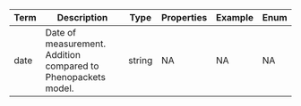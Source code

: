 |Term | Description | Type | Properties | Example | Enum|
| ---| ---| ---| ---| ---| --- |
| date | Date of measurement. Addition compared to Phenopackets model. | string | NA | NA | NA|
